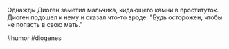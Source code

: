 Однажды Диоген заметил мальчика, кидающего камни в проституток. Диоген подошел к нему и сказал что-то вроде: "Будь осторожен, чтобы не попасть в свою мать." 

#humor #diogenes